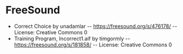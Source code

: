 # FreeSound

- Correct Choice by unadamlar -- https://freesound.org/s/476178/ -- License: Creative Commons 0
- Training Program, Incorrect1.aif by timgormly -- https://freesound.org/s/181858/ -- License: Creative Commons 0
